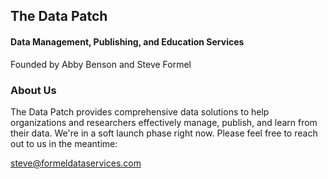 ## The Data Patch
#### Data Management, Publishing, and Education Services

Founded by Abby Benson and Steve Formel

### About Us
The Data Patch provides comprehensive data solutions to help organizations and researchers effectively manage, publish, and learn from their data. We're in a soft launch phase right now. Please feel free to reach out to us in the meantime:

steve@formeldataservices.com
